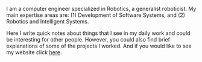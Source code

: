 I am a computer engineer specialized in Robotics, a generalist roboticist. My main expertise areas are: (1) Development of Software Systems, and (2) Robotics and Intelligent Systems. 

Here I write quick notes about things that I see in my daily work and could be interesting for other people. However, you could also find brief explanations of some of the projects I worked. And if you would like to see my website click [here](http://dgerod.xyz-lab.org.es).
